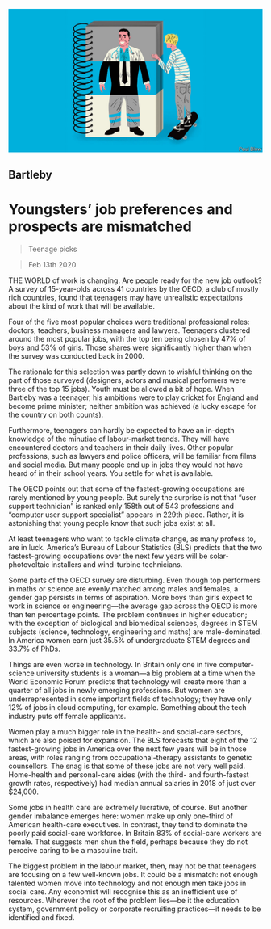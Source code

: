 ![](./images/20200215_WBD001_0.jpg)

## Bartleby

# Youngsters’ job preferences and prospects are mismatched

> Teenage picks

> Feb 13th 2020

THE WORLD of work is changing. Are people ready for the new job outlook? A survey of 15-year-olds across 41 countries by the OECD, a club of mostly rich countries, found that teenagers may have unrealistic expectations about the kind of work that will be available.

Four of the five most popular choices were traditional professional roles: doctors, teachers, business managers and lawyers. Teenagers clustered around the most popular jobs, with the top ten being chosen by 47% of boys and 53% of girls. Those shares were significantly higher than when the survey was conducted back in 2000.

The rationale for this selection was partly down to wishful thinking on the part of those surveyed (designers, actors and musical performers were three of the top 15 jobs). Youth must be allowed a bit of hope. When Bartleby was a teenager, his ambitions were to play cricket for England and become prime minister; neither ambition was achieved (a lucky escape for the country on both counts).

Furthermore, teenagers can hardly be expected to have an in-depth knowledge of the minutiae of labour-market trends. They will have encountered doctors and teachers in their daily lives. Other popular professions, such as lawyers and police officers, will be familiar from films and social media. But many people end up in jobs they would not have heard of in their school years. You settle for what is available.

The OECD points out that some of the fastest-growing occupations are rarely mentioned by young people. But surely the surprise is not that “user support technician” is ranked only 158th out of 543 professions and “computer user support specialist” appears in 229th place. Rather, it is astonishing that young people know that such jobs exist at all.

At least teenagers who want to tackle climate change, as many profess to, are in luck. America’s Bureau of Labour Statistics (BLS) predicts that the two fastest-growing occupations over the next few years will be solar-photovoltaic installers and wind-turbine technicians.

Some parts of the OECD survey are disturbing. Even though top performers in maths or science are evenly matched among males and females, a gender gap persists in terms of aspiration. More boys than girls expect to work in science or engineering—the average gap across the OECD is more than ten percentage points. The problem continues in higher education; with the exception of biological and biomedical sciences, degrees in STEM subjects (science, technology, engineering and maths) are male-dominated. In America women earn just 35.5% of undergraduate STEM degrees and 33.7% of PhDs.

Things are even worse in technology. In Britain only one in five computer-science university students is a woman—a big problem at a time when the World Economic Forum predicts that technology will create more than a quarter of all jobs in newly emerging professions. But women are underrepresented in some important fields of technology; they have only 12% of jobs in cloud computing, for example. Something about the tech industry puts off female applicants.

Women play a much bigger role in the health- and social-care sectors, which are also poised for expansion. The BLS forecasts that eight of the 12 fastest-growing jobs in America over the next few years will be in those areas, with roles ranging from occupational-therapy assistants to genetic counsellors. The snag is that some of these jobs are not very well paid. Home-health and personal-care aides (with the third- and fourth-fastest growth rates, respectively) had median annual salaries in 2018 of just over $24,000.

Some jobs in health care are extremely lucrative, of course. But another gender imbalance emerges here: women make up only one-third of American health-care executives. In contrast, they tend to dominate the poorly paid social-care workforce. In Britain 83% of social-care workers are female. That suggests men shun the field, perhaps because they do not perceive caring to be a masculine trait.

The biggest problem in the labour market, then, may not be that teenagers are focusing on a few well-known jobs. It could be a mismatch: not enough talented women move into technology and not enough men take jobs in social care. Any economist will recognise this as an inefficient use of resources. Wherever the root of the problem lies—be it the education system, government policy or corporate recruiting practices—it needs to be identified and fixed.